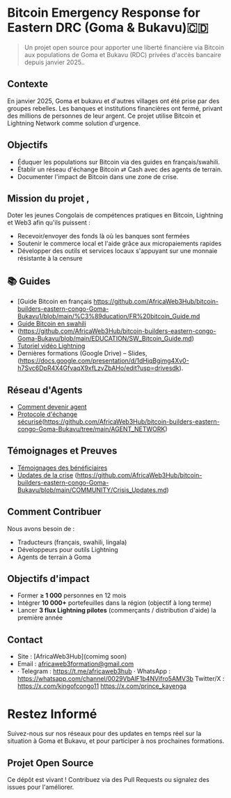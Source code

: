 # Bitcoin Emergency Response for Eastern DRC (Goma & Bukavu)🇨🇩


> Un projet open source pour apporter une liberté financière via Bitcoin aux populations de Goma et Bukavu (RDC) privées d'accès bancaire depuis janvier 2025..

##  Contexte
En janvier 2025, Goma et bukavu et d'autres villages ont été prise par des groupes rebelles. Les banques et institutions financières ont fermé, privant des millions de personnes de leur argent. Ce projet utilise Bitcoin et Lightning Network comme solution d'urgence.

##  Objectifs
- Éduquer les populations sur Bitcoin via des guides en français/swahili.
- Établir un réseau d'échange Bitcoin ⇄ Cash avec des agents de terrain.
- Documenter l'impact de Bitcoin dans une zone de crise.

## Mission du projet ,

Doter les jeunes Congolais de compétences pratiques en Bitcoin, Lightning et Web3 afin qu'ils puissent :
- Recevoir/envoyer des fonds là où les banques sont fermées
- Soutenir le commerce local et l'aide grâce aux micropaiements rapides
- Développer des outils et services locaux s'appuyant sur une monnaie résistante à la censure

## 📚 Guides
- [Guide Bitcoin en français
 https://github.com/AfricaWeb3Hub/bitcoin-builders-eastern-congo-Goma-Bukavu1/blob/main/%C3%89ducation/FR%20bitcoin_Guide.md
- [Guide Bitcoin en swahili](/EDUCATION/SW_Bitcoin_Guide.md)
- (https://github.com/AfricaWeb3Hub/bitcoin-builders-eastern-congo-Goma-Bukavu/blob/main/EDUCATION/SW_Bitcoin_Guide.md)
- [Tutoriel vidéo Lightning](/EDUCATION/Lightning_Demo.mp4)
- Dernières formations (Google Drive) – Slides,(https://docs.google.com/presentation/d/1dHjqBgimg4Xv0-h7Svc6DpR4X4GfvaqX9xfLzvZbAHo/edit?usp=drivesdk).

##  Réseau d'Agents
- [Comment devenir agent](/AGENT_NETWORK/Agent_Onboarding.md)
- [Protocole d'échange sécurisé](/AGENT_NETWORK/Exchange_Protocol.md)(https://github.com/AfricaWeb3Hub/bitcoin-builders-eastern-congo-Goma-Bukavu/tree/main/AGENT_NETWORK)

##  Témoignages et Preuves
- [Témoignages des bénéficiaires](/COMMUNITY/Testimonials.md)
- [Updates de la crise](/COMMUNITY/Crisis_Updates.md)
(https://github.com/AfricaWeb3Hub/bitcoin-builders-eastern-congo-Goma-Bukavu/blob/main/COMMUNITY/Crisis_Updates.md)
##  Comment Contribuer
Nous avons besoin de :
- Traducteurs (français, swahili, lingala)
- Développeurs pour outils Lightning
- Agents de terrain à Goma

##  Objectifs d'impact
- Former **≥ 1 000** personnes en 12 mois
- Intégrer **10 000+** portefeuilles dans la région (objectif à long terme)
- Lancer **3 flux Lightning pilotes** (commerçants / distribution d'aide) la première année

##  Contact
- Site : [AfricaWeb3Hub](comimg soon)
- Email : africaweb3formation@gmail.com
- · Telegram : https://t.me/africaweb3hub
· WhatsApp : https://whatsapp.com/channel/0029VbAlF1b4NVifro5AMV3b
  Twitter/X : https://x.com/kingofcongo11
https://x.com/prince_kayenga
#  Restez Informé

Suivez-nous sur nos réseaux pour des updates en temps réel sur la situation à Goma et Bukavu, et pour participer à nos prochaines formations.

## Projet Open Source

Ce dépôt est vivant ! Contribuez via des Pull Requests ou signalez des issues pour l'améliorer.
